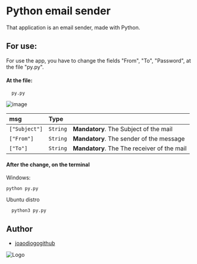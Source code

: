 
# Python email sender

That application is an email sender, made with Python.

## For use:
For use the app, you have to change the fields "From", "To", "Password", at the file "py.py".

#### At the file:

```http
  py.py
```
![image](https://github.com/user-attachments/assets/cded3bb5-6771-4e27-ba76-b71ae52f6028)


| msg   | Type       |                            |
| :---------- | :--------- | :---------------------------------- |
| `["Subject"]` | `String` | **Mandatory**. The Subject of the mail |
| `["From"]` | `String` | **Mandatory**. The sender of the message |
| `["To"]` | `String` | **Mandatory**. The The receiver of the mail |

#### After the change, on the terminal

Windows:
```http
python py.py
```

Ubuntu distro
```http
  python3 py.py
```

## Author

- [joaodiogogithub](https://github.com/joaodiogogithub)


![Logo](![my_logo](https://github.com/user-attachments/assets/6b179f7d-4b17-4d10-aa7a-739d65c656c0)
)



